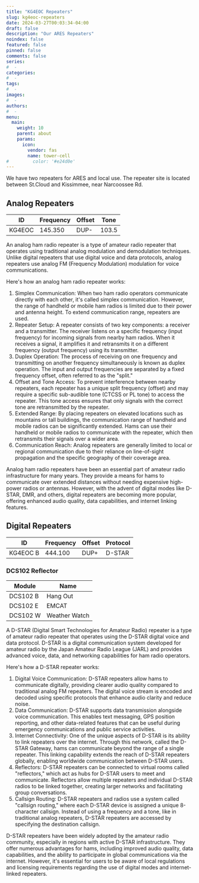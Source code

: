 ```yaml
---
title: "KG4EOC Repeaters"
slug: kg4eoc-repeaters
date: 2024-03-27T00:03:34-04:00
draft: false
description: "Our ARES Repeaters"
noindex: false
featured: false
pinned: false
comments: false
series:
#  - 
categories:
#  - 
tags:
#  - 
images:
#  - 
authors:
#  -
menu:
  main:
    weight: 10
    parent: about
    params:
      icon:
        vendor: fas
        name: tower-cell
#         color: '#e24d0e'
---
```


We have two repeaters for ARES and local use. The repeater site is located between St.Cloud and Kissimmee, near Narcoossee Rd.

## Analog Repeaters

ID|Frequency|Offset|Tone
-----|-----|-----|-----
KG4EOC|145.350|DUP-|103.5

An analog ham radio repeater is a type of amateur radio repeater that operates using traditional analog modulation and demodulation techniques. Unlike digital repeaters that use digital voice and data protocols, analog repeaters use analog FM (Frequency Modulation) modulation for voice communications.

Here's how an analog ham radio repeater works:

1. Simplex Communication: When two ham radio operators communicate directly with each other, it's called simplex communication. However, the range of handheld or mobile ham radios is limited due to their power and antenna height. To extend communication range, repeaters are used.
1. Repeater Setup: A repeater consists of two key components: a receiver and a transmitter. The receiver listens on a specific frequency (input frequency) for incoming signals from nearby ham radios. When it receives a signal, it amplifies it and retransmits it on a different frequency (output frequency) using its transmitter.
1. Duplex Operation: The process of receiving on one frequency and transmitting on another frequency simultaneously is known as duplex operation. The input and output frequencies are separated by a fixed frequency offset, often referred to as the "split."
1. Offset and Tone Access: To prevent interference between nearby repeaters, each repeater has a unique split frequency (offset) and may require a specific sub-audible tone (CTCSS or PL tone) to access the repeater. This tone access ensures that only signals with the correct tone are retransmitted by the repeater.
1. Extended Range: By placing repeaters on elevated locations such as mountains or tall buildings, the communication range of handheld and mobile radios can be significantly extended. Hams can use their handheld or mobile radios to communicate with the repeater, which then retransmits their signals over a wider area.
1. Communication Reach: Analog repeaters are generally limited to local or regional communication due to their reliance on line-of-sight propagation and the specific geography of their coverage area.

Analog ham radio repeaters have been an essential part of amateur radio infrastructure for many years. They provide a means for hams to communicate over extended distances without needing expensive high-power radios or antennas. However, with the advent of digital modes like D-STAR, DMR, and others, digital repeaters are becoming more popular, offering enhanced audio quality, data capabilities, and internet linking features.

## Digital Repeaters

ID|Frequency|Offset|Protocol
-----|-----|-----|-----
KG4EOC B|444.100|DUP+|D-STAR

### DCS102 Reflector

Module|Name
-----|-----
DCS102 B|Hang Out
DCS102 E|EMCAT
DCS102 W|Weather Watch

A D-STAR (Digital Smart Technologies for Amateur Radio) repeater is a type of amateur radio repeater that operates using the D-STAR digital voice and data protocol. D-STAR is a digital communication system developed for amateur radio by the Japan Amateur Radio League (JARL) and provides advanced voice, data, and networking capabilities for ham radio operators.

Here's how a D-STAR repeater works:

1. Digital Voice Communication: D-STAR repeaters allow hams to communicate digitally, providing clearer audio quality compared to traditional analog FM repeaters. The digital voice stream is encoded and decoded using specific protocols that enhance audio clarity and reduce noise.
1. Data Communication: D-STAR supports data transmission alongside voice communication. This enables text messaging, GPS position reporting, and other data-related features that can be useful during emergency communications and public service activities.
1. Internet Connectivity: One of the unique aspects of D-STAR is its ability to link repeaters over the internet. Through this network, called the D-STAR Gateway, hams can communicate beyond the range of a single repeater. This linking capability extends the reach of D-STAR repeaters globally, enabling worldwide communication between D-STAR users.
1. Reflectors: D-STAR repeaters can be connected to virtual rooms called "reflectors," which act as hubs for D-STAR users to meet and communicate. Reflectors allow multiple repeaters and individual D-STAR radios to be linked together, creating larger networks and facilitating group conversations.
1. Callsign Routing: D-STAR repeaters and radios use a system called "callsign routing," where each D-STAR device is assigned a unique 8-character callsign. Instead of using a frequency and a tone, like in traditional analog repeaters, D-STAR repeaters are accessed by specifying the destination callsign.

D-STAR repeaters have been widely adopted by the amateur radio community, especially in regions with active D-STAR infrastructure. They offer numerous advantages for hams, including improved audio quality, data capabilities, and the ability to participate in global communications via the internet. However, it's essential for users to be aware of local regulations and licensing requirements regarding the use of digital modes and internet-linked repeaters.
